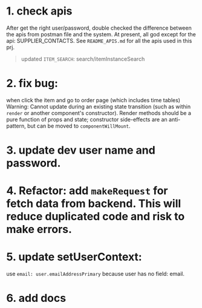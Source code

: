 # 1. check apis
After get the right user/password, double checked the difference between the apis from postman file and the system. At present, all god except for the api: SUPPLIER_CONTACTS.
See `README_APIS.md` for all the apis used in this prj.
> updated `ITEM_SEARCH`: search/itemInstanceSearch

# 2. fix bug: 
when click the item and go to order page (which includes time tables)
Warning: Cannot update during an existing state transition (such as within `render` or another component's constructor). Render methods should be a pure function of props and state; constructor side-effects are an anti-pattern, but can be moved to `componentWillMount`.

# 3. update dev user name and password.

# 4. Refactor: add `makeRequest` for fetch data from backend. This will reduce duplicated code and risk to make errors.

# 5. update setUserContext: 
use `email: user.emailAddressPrimary` because user has no field: email.

# 6. add docs
